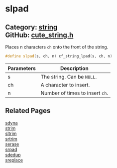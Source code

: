 [//]: # (This file is automatically generated by Cute Framework's docs parser.)
[//]: # (Do not edit this file by hand!)
[//]: # (See: https://github.com/RandyGaul/cute_framework/blob/master/samples/docs_parser.cpp)
[](../header.md ':include')

# slpad

Category: [string](/api_reference?id=string)  
GitHub: [cute_string.h](https://github.com/RandyGaul/cute_framework/blob/master/include/cute_string.h)  
---

Places n characters `ch` onto the front of the string.

```cpp
#define slpad(s, ch, n) cf_string_lpad(s, ch, n)
```

Parameters | Description
--- | ---
s | The string. Can be `NULL`.
ch | A character to insert.
n | Number of times to insert `ch`.

## Related Pages

[sdyna](/string/sdyna.md)  
[strim](/string/strim.md)  
[sltrim](/string/sltrim.md)  
[srtrim](/string/srtrim.md)  
[serase](/string/serase.md)  
[srpad](/string/srpad.md)  
[sdedup](/string/sdedup.md)  
[sreplace](/string/sreplace.md)  
